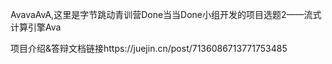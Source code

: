 AvavaAvA,这里是字节跳动青训营Done当当Done小组开发的项目选题2——流式计算引擎Ava

项目介绍&答辩文档链接https://juejin.cn/post/7136086713771753485
